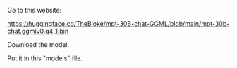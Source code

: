 Go to this website:

https://huggingface.co/TheBloke/mpt-30B-chat-GGML/blob/main/mpt-30b-chat.ggmlv0.q4_1.bin

Download the model.

Put it in this "models" file.
